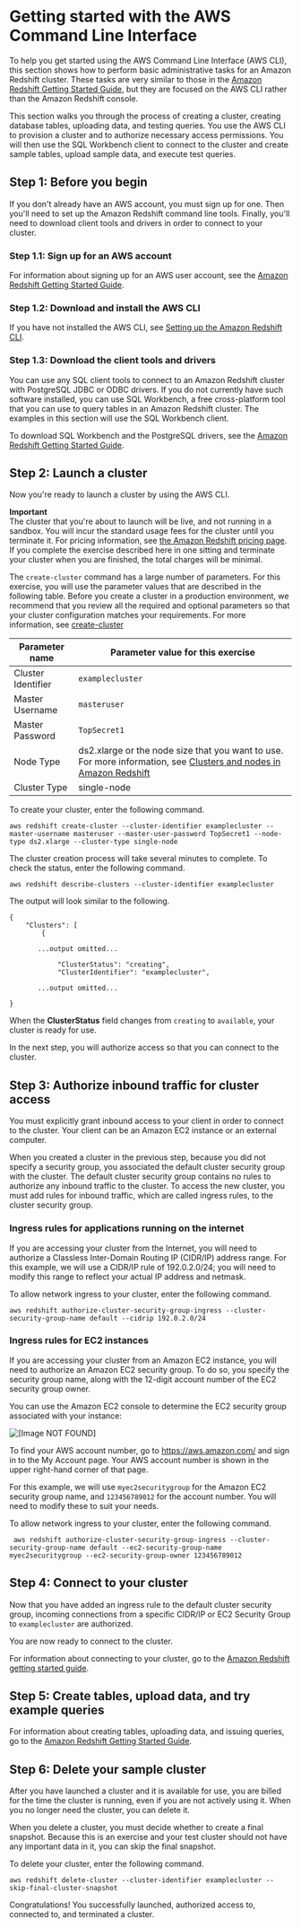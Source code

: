 # Getting started with the AWS Command Line Interface<a name="getting-started-cli"></a>

To help you get started using the AWS Command Line Interface \(AWS CLI\), this section shows how to perform basic administrative tasks for an Amazon Redshift cluster\. These tasks are very similar to those in the [Amazon Redshift Getting Started Guide](https://docs.aws.amazon.com/redshift/latest/gsg/), but they are focused on the AWS CLI rather than the Amazon Redshift console\.

This section walks you through the process of creating a cluster, creating database tables, uploading data, and testing queries\. You use the AWS CLI to provision a cluster and to authorize necessary access permissions\. You will then use the SQL Workbench client to connect to the cluster and create sample tables, upload sample data, and execute test queries\.

## Step 1: Before you begin<a name="getting-started-cli.before-you-begin"></a>

If you don't already have an AWS account, you must sign up for one\. Then you'll need to set up the Amazon Redshift command line tools\. Finally, you'll need to download client tools and drivers in order to connect to your cluster\.



### Step 1\.1: Sign up for an AWS account<a name="getting-started-cli.before-you-begin.sign-up"></a>

For information about signing up for an AWS user account, see the [Amazon Redshift Getting Started Guide](https://docs.aws.amazon.com/redshift/latest/gsg/)\.

### Step 1\.2: Download and install the AWS CLI<a name="getting-started-cli.download-aws-cli"></a>

If you have not installed the AWS CLI, see [Setting up the Amazon Redshift CLI](setting-up-rs-cli.md)\.

### Step 1\.3: Download the client tools and drivers<a name="getting-started-cli.download-client-tools"></a>

You can use any SQL client tools to connect to an Amazon Redshift cluster with PostgreSQL JDBC or ODBC drivers\. If you do not currently have such software installed, you can use SQL Workbench, a free cross\-platform tool that you can use to query tables in an Amazon Redshift cluster\. The examples in this section will use the SQL Workbench client\.

To download SQL Workbench and the PostgreSQL drivers, see the [Amazon Redshift Getting Started Guide](https://docs.aws.amazon.com/redshift/latest/gsg/before-you-begin.html)\.

## Step 2: Launch a cluster<a name="getting-started-launch-cluster-cli"></a>

Now you're ready to launch a cluster by using the AWS CLI\.

**Important**  
The cluster that you're about to launch will be live, and not running in a sandbox\. You will incur the standard usage fees for the cluster until you terminate it\. For pricing information, see [the Amazon Redshift pricing page](https://aws.amazon.com/redshift/pricing/)\.  
If you complete the exercise described here in one sitting and terminate your cluster when you are finished, the total charges will be minimal\. 

The `create-cluster` command has a large number of parameters\. For this exercise, you will use the parameter values that are described in the following table\. Before you create a cluster in a production environment, we recommend that you review all the required and optional parameters so that your cluster configuration matches your requirements\. For more information, see [create\-cluster](https://docs.aws.amazon.com/cli/latest/reference/redshift/create-cluster.html)


| Parameter name | Parameter value for this exercise | 
| --- | --- | 
|  Cluster Identifier |  `examplecluster`  | 
|  Master Username |  `masteruser`  | 
|  Master Password |  `TopSecret1`  | 
| Node Type  | ds2\.xlarge or the node size that you want to use\. For more information, see [Clusters and nodes in Amazon Redshift](working-with-clusters.md#rs-about-clusters-and-nodes) | 
| Cluster Type | single\-node | 

To create your cluster, enter the following command\.

```
aws redshift create-cluster --cluster-identifier examplecluster --master-username masteruser --master-user-password TopSecret1 --node-type ds2.xlarge --cluster-type single-node
```

The cluster creation process will take several minutes to complete\. To check the status, enter the following command\.

```
aws redshift describe-clusters --cluster-identifier examplecluster
```

The output will look similar to the following\.

```
{
    "Clusters": [
        {

       ...output omitted...

            "ClusterStatus": "creating", 
            "ClusterIdentifier": "examplecluster",

       ...output omitted...

}
```

When the **ClusterStatus** field changes from `creating` to `available`, your cluster is ready for use\.

In the next step, you will authorize access so that you can connect to the cluster\. 

## Step 3: Authorize inbound traffic for cluster access<a name="getting-started-authorize-access-cli"></a>

You must explicitly grant inbound access to your client in order to connect to the cluster\. Your client can be an Amazon EC2 instance or an external computer\.

When you created a cluster in the previous step, because you did not specify a security group, you associated the default cluster security group with the cluster\. The default cluster security group contains no rules to authorize any inbound traffic to the cluster\. To access the new cluster, you must add rules for inbound traffic, which are called ingress rules, to the cluster security group\.

### Ingress rules for applications running on the internet<a name="getting-started-authorize-access-cli.cidr"></a>

If you are accessing your cluster from the Internet, you will need to authorize a Classless Inter\-Domain Routing IP \(CIDR/IP\) address range\. For this example, we will use a CIDR/IP rule of 192\.0\.2\.0/24; you will need to modify this range to reflect your actual IP address and netmask\.

To allow network ingress to your cluster, enter the following command\.

```
aws redshift authorize-cluster-security-group-ingress --cluster-security-group-name default --cidrip 192.0.2.0/24
```

### Ingress rules for EC2 instances<a name="getting-started-authorize-access-cli.ec2"></a>

If you are accessing your cluster from an Amazon EC2 instance, you will need to authorize an Amazon EC2 security group\. To do so, you specify the security group name, along with the 12\-digit account number of the EC2 security group owner\.

You can use the Amazon EC2 console to determine the EC2 security group associated with your instance:

![\[Image NOT FOUND\]](http://docs.aws.amazon.com/redshift/latest/mgmt/images/cmdws-gsg-console-launch-cluster-wizard-150.png)

To find your AWS account number, go to [https://aws\.amazon\.com/](https://aws.amazon.com/) and sign in to the My Account page\. Your AWS account number is shown in the upper right\-hand corner of that page\.

For this example, we will use `myec2securitygroup` for the Amazon EC2 security group name, and `123456789012` for the account number\. You will need to modify these to suit your needs\.

To allow network ingress to your cluster, enter the following command\.

```
 aws redshift authorize-cluster-security-group-ingress --cluster-security-group-name default --ec2-security-group-name myec2securitygroup --ec2-security-group-owner 123456789012
```

## Step 4: Connect to your cluster<a name="getting-started-connect-to-the-cluster-cli"></a>

Now that you have added an ingress rule to the default cluster security group, incoming connections from a specific CIDR/IP or EC2 Security Group to `examplecluster` are authorized\.

You are now ready to connect to the cluster\.

For information about connecting to your cluster, go to the [Amazon Redshift getting started guide](https://docs.aws.amazon.com/redshift/latest/gsg/getting-started.html)\.

## Step 5: Create tables, upload data, and try example queries<a name="getting-started-create-sample-db-cli"></a>

For information about creating tables, uploading data, and issuing queries, go to the [Amazon Redshift Getting Started Guide](https://docs.aws.amazon.com/redshift/latest/gsg/)\.

## Step 6: Delete your sample cluster<a name="getting-started-terminate-cluster-cli"></a>

After you have launched a cluster and it is available for use, you are billed for the time the cluster is running, even if you are not actively using it\. When you no longer need the cluster, you can delete it\.

When you delete a cluster, you must decide whether to create a final snapshot\. Because this is an exercise and your test cluster should not have any important data in it, you can skip the final snapshot\.

To delete your cluster, enter the following command\.

```
aws redshift delete-cluster --cluster-identifier examplecluster --skip-final-cluster-snapshot
```

Congratulations\! You successfully launched, authorized access to, connected to, and terminated a cluster\.